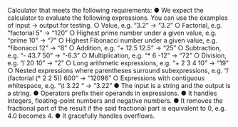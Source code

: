 Calculator that meets the following requirements:
● We expect the calculator to evaluate the following expressions. You can use
the examples of input -> output for testing.
○ Value, e.g. “3.2” -> “3.2”
○ Factorial, e.g. “factorial 5” -> “120”
○ Highest prime number under a given value, e.g. “prime 10” -> “7”
○ Highest Fibonacci number under a given value, e.g. “fibonacci 12” ->
“8”
○ Addition, e.g. “+ 12.5 12.5” -> “25”
○ Subtraction, e.g. “- 43.7 50” -> “-6.3”
○ Multiplication, e.g. “* 6 -12” -> “72”
○ Division, e.g. “/ 20 10” -> “2”
○ Long arithmetic expressions, e.g. “+ 2 3 4 10” -> “19”
○ Nested expressions where parentheses surround subexpressions,
e.g. “/ (factorial (* 2 2 5)) 600” -> “12096”
○ Expressions with contiguous whitespace, e.g. “\t 3.22 “ -> “3.22”
● The input is a string and the output is a string.
● Operators prefix their operands in expressions.
● It handles integers, floating-point numbers and negative numbers.
● It removes the fractional part of the result if the said fractional part is
equivalent to 0, e.g. 4.0 becomes 4.
● It gracefully handles overflows.